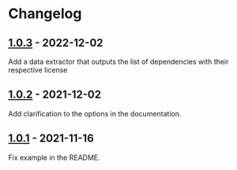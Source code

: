 # Changelog

## [1.0.3] - 2022-12-02

Add a data extractor that outputs the list of dependencies with their respective license

## [1.0.2] - 2021-12-02

Add clarification to the options in the documentation.

## [1.0.1] - 2021-11-16

Fix example in the README.

[1.0.3]: https://github.com/jfmengels/elm-review-license/releases/tag/1.0.3
[1.0.2]: https://github.com/jfmengels/elm-review-license/releases/tag/1.0.2
[1.0.1]: https://github.com/jfmengels/elm-review-license/releases/tag/1.0.1

